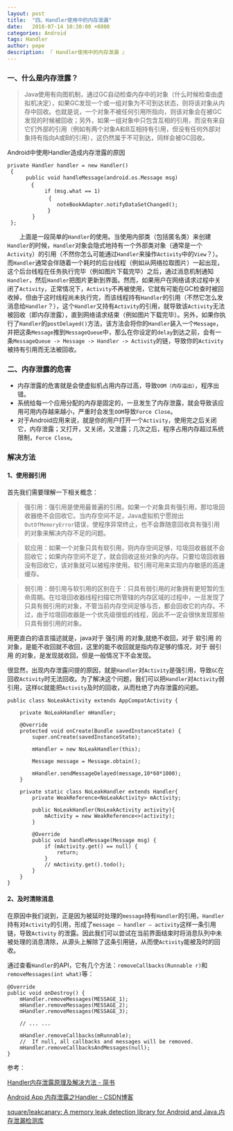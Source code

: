```yaml
---
layout: post
title:  "四、Handler使用中的内存泄漏"
date:   2018-07-14 10:30:00 +0800
categories: Android
tags: Handler
author: pepe
description: 『 Handler使用中的内存泄漏 』
---
```


### **一、什么是内存泄露？**

> Java使用有向图机制，通过GC自动检查内存中的对象（什么时候检查由虚拟机决定），如果GC发现一个或一组对象为不可到达状态，则将该对象从内存中回收。也就是说，一个对象不被任何引用所指向，则该对象会在被GC发现的时候被回收；另外，如果一组对象中只包含互相的引用，而没有来自它们外部的引用（例如有两个对象A和B互相持有引用，但没有任何外部对象持有指向A或B的引用），这仍然属于不可到达，同样会被GC回收。

Android中使用Handler造成内存泄露的原因

```
private Handler handler = new Handler()
 {
      public void handleMessage(android.os.Message msg)
　　　　 {
            if (msg.what == 1) 
　　　　　　　　{
                noteBookAdapter.notifyDataSetChanged();
             }
        }
 };
```

　　上面是一段简单的`Handler`的使用。当使用内部类（包括匿名类）来创建`Handler`的时候，`Handler`对象会隐式地持有一个外部类对象（通常是一个`Activity`）的引用（不然你怎么可能通过`Handler`来操作`Activity`中的`View`？）。而`Handler`通常会伴随着一个耗时的后台线程（例如从网络拉取图片）一起出现，这个后台线程在任务执行完毕（例如图片下载完毕）之后，通过消息机制通知`Handler`，然后`Handler`把图片更新到界面。然而，如果用户在网络请求过程中关闭了`Activity`，正常情况下，`Activity`不再被使用，它就有可能在GC检查时被回收掉，但由于这时线程尚未执行完，而该线程持有`Handler`的引用（不然它怎么发消息给`Handler`？），这个`Handler`又持有`Activity`的引用，就导致该`Activity`无法被回收（即内存泄露），直到网络请求结束（例如图片下载完毕）。另外，如果你执行了`Handler`的`postDelayed()`方法，该方法会将你的`Handler`装入一个`Message`，并把这条`Message`推到`MessageQueue`中，那么在你设定的`delay`到达之前，会有一条`MessageQueue -> Message -> Handler -> Activity`的链，导致你的`Activity`被持有引用而无法被回收。


### **二、内存泄露的危害**

* 内存泄露的危害就是会使虚拟机占用内存过高，导致`OOM（内存溢出）`，程序出错。
* 系统给每一个应用分配的内存是固定的，一旦发生了内存泄露，就会导致该应用可用内存越来越小，严重时会发生`OOM`导致`Force Close`。
* 对于Android应用来说，就是你的用户打开一个`Activity`，使用完之后关闭它，内存泄露；又打开，又关闭，又泄露；几次之后，程序占用内存超过系统限制，`Force Close`。

### **解决方法**
#### 1、使用弱引用

首先我们需要理解一下相关概念：

> 强引用：强引用是使用最普遍的引用。如果一个对象具有强引用，那垃圾回收器绝不会回收它。当内存空间不足，Java虚拟机宁愿抛出`OutOfMemoryError`错误，使程序异常终止，也不会靠随意回收具有强引用的对象来解决内存不足的问题。

> 软应用：如果一个对象只具有软引用，则内存空间足够，垃圾回收器就不会回收它；如果内存空间不足了，就会回收这些对象的内存。只要垃圾回收器没有回收它，该对象就可以被程序使用。软引用可用来实现内存敏感的高速缓存。

> 弱引用：弱引用与软引用的区别在于：只具有弱引用的对象拥有更短暂的生命周期。在垃圾回收器线程扫描它所管辖的内存区域的过程中，一旦发现了只具有弱引用的对象，不管当前内存空间足够与否，都会回收它的内存。不过，由于垃圾回收器是一个优先级很低的线程，因此不一定会很快发现那些只具有弱引用的对象。


用更直白的语言描述就是，java对于 强引用 的对象,就绝不收回，对于 软引用 的对象，是能不收回就不收回，这里的能不收回就是指内存足够的情况，对于 弱引用 的对象，是发现就收回，但是一般情况下不会发现。

很显然，出现内存泄露问提的原因，就是`Handler`对`Activity`是强引用，导致`GC`在回收`Activity`时无法回收。为了解决这个问题，我们可以把`Handler`对`Activity`弱引用，这样`GC`就能把`Activity`及时的回收，从而杜绝了内存泄露的问题。
```
public class NoLeakActivity extends AppCompatActivity {

    private NoLeakHandler mHandler;

    @Override
    protected void onCreate(Bundle savedInstanceState) {
        super.onCreate(savedInstanceState);

        mHandler = new NoLeakHandler(this);

        Message message = Message.obtain();

        mHandler.sendMessageDelayed(message,10*60*1000);
    }

    private static class NoLeakHandler extends Handler{
        private WeakReference<NoLeakActivity> mActivity;

        public NoLeakHandler(NoLeakActivity activity){
            mActivity = new WeakReference<>(activity);
        }

        @Override
        public void handleMessage(Message msg) {
            if (mActivity.get() == null) {
                return;
            }
            // mActivity.get().todo();
        }
    }
}
```

#### 2、及时清除消息

在原因中我们说到，正是因为被延时处理的`message`持有`Handler`的引用，`Handler`持有对`Activity`的引用，形成了`message – handler – activity`这样一条引用链，导致`Activity` 的泄露。因此我们可以尝试在当前界面结束时将消息队列中未被处理的消息清除，从源头上解除了这条引用链，从而使`Activity`能被及时的回收。

通过查看`Handler`的API，它有几个方法：`removeCallbacks(Runnable r)`和`removeMessages(int what)`等：
```
@Override
public void onDestroy() {
    mHandler.removeMessages(MESSAGE_1);
    mHandler.removeMessages(MESSAGE_2);
    mHandler.removeMessages(MESSAGE_3);
 
    // ... ...
 
    mHandler.removeCallbacks(mRunnable);
    //  If null, all callbacks and messages will be removed.
    mHandler.removeCallbacksAndMessages(null);
}

```



参考：

[Handler内存泄露原理及解决方法 - 简书](https://www.jianshu.com/p/f2f186e3dd3e)

[Android App 内存泄露之Handler - CSDN博客](https://blog.csdn.net/zhuanglonghai/article/details/38233069)

[square/leakcanary: A memory leak detection library for Android and Java.内存泄漏检测库](https://github.com/square/leakcanary)
